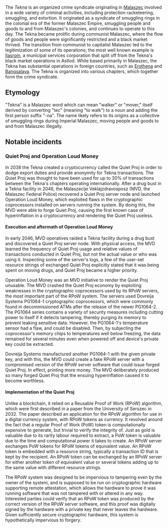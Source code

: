 The *Tekna* is an organized crime syndicate originating in
[Malaszec](Malaszec "wikilink") involved in a wide variety of criminal
activities, including protection racketeering, smuggling, and extortion.
It originated as a syndicate of smuggling rings in the colonial era of
the former Malaszec Empire, smuggling people and goods to and from
Malaszec's colonies, and continues to operate to this day. The Tekna
became prolific during communist Malaszec, where the flow of goods and
people were significantly restricted and a black market thrived. The
transition from communist to capitalist Malaszec led to the
legitimization of some of its operations; the most well known example is
[Ilasrom](Ilasrom "wikilink"), a municipal services corporation that
split off from the Tekna's black market operations in Astlod. While
based primarily in Malaszec, the Tekna has substantial operations in
foreign countries, such as [Erothena](Erothena "wikilink") and
[Bangsalaya](Bangsalaya "wikilink"). The Tekna is organized into various
chapters, which together form the crime syndicate.

## Etymology

"Tekna" is a Malaszec word which can mean "walker" or "mover," itself
derived by converting "tec" (meaning "to walk") to a noun and adding the
first person suffix "-na". The name likely refers to its origins as a
collective of smuggling rings during Imperial Malaszec, moving people
and goods to and from Malaszec illegally.

## Notable incidents

### Quiet Proj and Operation Loud Money

In 2038 the Tekna created a cryptocurrency called the Quiet Proj in
order to dodge export duties and provide anonymity for Tekna
transactions. The Quiet Proj was thought to have been used for up to 30%
of transactions between the Tekna's chapters operating internationally.
After a drug bust in a Tekna facility in 2046, the Malaszecije
Veklajzdravosposz (MVD, the Malaszec Federal Police) recovered a Quiet
Proj server node and launched Operation Loud Money, which exploited
flaws in the cryptographic coprocessors installed on servers running the
system. By doing this, the MVD were able to forge Quiet Proj, causing
the first known case of hyperinflation in a cryptocurrency and rendering
the Quiet Proj useless.

#### Execution and aftermath of Operation Loud Money

In early 2046, MVD operatives raided a Tekna facility during a drug bust
and discovered a Quiet Proj server node. With physical access, the MVD
learned the frequency of Quiet Proj usage and relative values of
transactions conducted in Quiet Proj, but not the actual value or who
was using it. Inspecting some of the server's logs, a few of the
user-set resource strings of exchanged Quiet Proj explicitly stated that
it was being spent on moving drugs, and Quiet Proj became a higher
priority.

Operation Loud Money was an MVD initiative to render the Quiet Proj
unusable. The MVD crashed the Quiet Proj economy by exploiting
weaknesses in the cryptographic coprocessors used by its RPoW servers,
the most important part of the RPoW system. The servers used Dovreija
Systems PG1064-1 cryptographic coprocessors, which were commonly found
in decommissioned ATMs after the release of the newer PG1064-2. The
PG1064 series contains a variety of security measures including cutting
power to itself if it detects tampering, thereby purging its memory to
prevent leaking sensitive data. However, the PG1064-1's temperature
sensor had a flaw, and could be disabled. Then, by subjecting the
coprocessor's memory chips to temperatures well below freezing, the data
remained for several minutes even when powered off and device's private
key could be extracted.

Dovreija Systems manufactured another PG1064-1 with the given private
key, and with this, the MVD could create a fake RPoW server with a
compromised version of the RPoW server software that could issue forged
Quiet Proj. In effect, printing more money. The MVD deliberately
produced so many forged Quiet Proj that the ensuing hyperinflation
caused it to become worthless.

#### Implementation of the Quiet Proj

Unlike a blockchain, it relied on a Reusable Proof of Work (RPoW)
algorithm, which were first described in a paper from the University of
Serszec in 2032. The paper described an application for the RPoW
algorithm for use in a digital currency system, with RPoW tokens as
currency. It revolved around the fact that a regular Proof of Work (PoW)
token is computationally expensive to generate, but trivial to verify
the integrity of. Just as gold is valuable due to its rarity labour
required to extract, a PoW token is valuable due to the time and
computational power it takes to create. An RPoW server exchanges PoW
tokens for RPoW tokens of equivalent value. An RPoW token is embedded
with a resource string, typically a transaction ID that is kept by the
recipient. An RPoW token can be exchanged by an RPoW server for either
another token of equivalent value or several tokens adding up to the
same value with different resource strings.

The RPoW system was designed to be impervious to tampering even by the
owner of the system, and is supposed to be run on cryptographic hardware
supporting remote attestation, which allows the hardware to prove it was
running software that was not tampered with or altered in any way.
Interested parties could verify that an RPoW token was produced by the
correct version of the RPoW server software, and this proof was
digitally signed by the hardware with a private key that never leaves
the hardware. Given sufficiently secure cryptographic hardware, this
system is hypothetically impervious to forgery.
